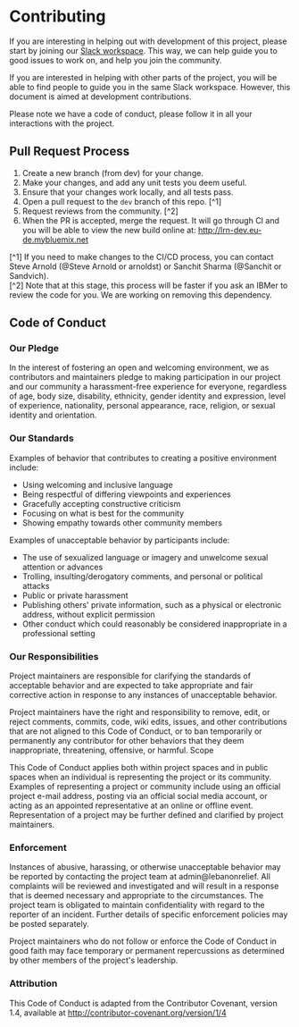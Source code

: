 # Contributing

If you are interesting in helping out with development of this project, please start by joining our [Slack workspace](lebanonreliefnetwork.slack.com). This way, we can help guide you to good issues to work on, and help you join the community.

If you are interested in helping with other parts of the project, you will be able to find people to guide you in the same Slack workspace. However, this document is aimed at development contributions.

Please note we have a code of conduct, please follow it in all your interactions with the project.

## Pull Request Process

1. Create a new branch (from dev) for your change.
2. Make your changes, and add any unit tests you deem useful.
3. Ensure that your changes work locally, and all tests pass.
4. Open a pull request to the `dev` branch of this repo. [^1]
5. Request reviews from the community. [^2]
6. When the PR is accepted, merge the request. It will go through CI and you will be able to view the new build online at: http://lrn-dev.eu-de.mybluemix.net

[^1] If you need to make changes to the CI/CD process, you can contact Steve Arnold (@Steve Arnold or arnoldst) or Sanchit Sharma (@Sanchit or Sandvich).  
[^2] Note that at this stage, this process will be faster if you ask an IBMer to review the code for you. We are working on removing this dependency.

## Code of Conduct

### Our Pledge

In the interest of fostering an open and welcoming environment, we as contributors and maintainers pledge to making participation in our project and our community a harassment-free experience for everyone, regardless of age, body size, disability, ethnicity, gender identity and expression, level of experience, nationality, personal appearance, race, religion, or sexual identity and orientation.

### Our Standards

Examples of behavior that contributes to creating a positive environment include:

- Using welcoming and inclusive language
- Being respectful of differing viewpoints and experiences
- Gracefully accepting constructive criticism
- Focusing on what is best for the community
- Showing empathy towards other community members

Examples of unacceptable behavior by participants include:

- The use of sexualized language or imagery and unwelcome sexual attention or advances
- Trolling, insulting/derogatory comments, and personal or political attacks
- Public or private harassment
- Publishing others' private information, such as a physical or electronic address, without explicit permission
- Other conduct which could reasonably be considered inappropriate in a professional setting

### Our Responsibilities

Project maintainers are responsible for clarifying the standards of acceptable behavior and are expected to take appropriate and fair corrective action in response to any instances of unacceptable behavior.

Project maintainers have the right and responsibility to remove, edit, or reject comments, commits, code, wiki edits, issues, and other contributions that are not aligned to this Code of Conduct, or to ban temporarily or permanently any contributor for other behaviors that they deem inappropriate, threatening, offensive, or harmful.
Scope

This Code of Conduct applies both within project spaces and in public spaces when an individual is representing the project or its community. Examples of representing a project or community include using an official project e-mail address, posting via an official social media account, or acting as an appointed representative at an online or offline event. Representation of a project may be further defined and clarified by project maintainers.

### Enforcement

Instances of abusive, harassing, or otherwise unacceptable behavior may be reported by contacting the project team at admin@lebanonrelief. All complaints will be reviewed and investigated and will result in a response that is deemed necessary and appropriate to the circumstances. The project team is obligated to maintain confidentiality with regard to the reporter of an incident. Further details of specific enforcement policies may be posted separately.

Project maintainers who do not follow or enforce the Code of Conduct in good faith may face temporary or permanent repercussions as determined by other members of the project's leadership.

### Attribution

This Code of Conduct is adapted from the Contributor Covenant, version 1.4, available at http://contributor-covenant.org/version/1/4
